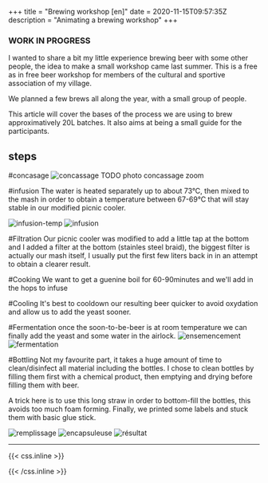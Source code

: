 +++
title = "Brewing workshop [en]"
date = 2020-11-15T09:57:35Z
description = "Animating a brewing workshop"
+++

### WORK IN PROGRESS
I wanted to share a bit my little experience brewing beer with some other people, the idea to make a small workshop came last summer.
This is a free as in free beer workshop for members of the cultural and sportive association of my village. 

We planned a few brews all along the year, with a small group of people.

This article will cover the bases of the process we are using to brew approximatively 20L batches. It also aims at being a small guide for the participants.

## steps

<!--
# ingredients and recipe
 TODO photo malts
TODO photo hops
TODO photo yeast
-->

#concasage
![concassage](/static/img/brew/concassage.jpg)
TODO photo concassage zoom 

#infusion
The water is heated separately up to about 73°C, then mixed to the mash in order to obtain a temperature between 67-69°C that will stay stable in our modified picnic cooler.

![infusion-temp](/static/img/brew/infusion-temp.jpg)
![infusion](/static/img/brew/infusion.jpg)


<!-- ![pause-repas](/static/img/brew/TODO) -->

#Filtration
Our picnic cooler was modified to add a little tap at the bottom and I added a filter at the bottom (stainles steel braid), the biggest filter is actually our mash itself, I usually put the first few liters back in in an attempt to obtain a clearer result.

<!-- ![filtration](/static/img/brew/TODO) -->

#Cooking
We want to get a guenine boil for 60-90minutes and we'll add in the hops to infuse
<!-- ![cuisson](/static/img/brew/TODO) -->

#Cooling
It's best to cooldown our resulting beer quicker to avoid oxydation and allow us to add the yeast sooner.
<!-- ![séchage](/static/img/brew/TODO) -->

#Fermentation
once the soon-to-be-beer is at room temperature we can finally add the yeast and some water in the airlock.
![ensemencement](/static/img/brew/ensemencement.jpg)
![fermentation](/static/img/brew/fermentation.jpg)


#Bottling
Not my favourite part, it takes a huge amount of time to clean/disinfect all material including the bottles.
I chose to clean bottles by filling them first with a chemical product, then emptying and drying before filling them with beer.
<!-- ![séchage](/static/img/brew/TODO) -->

A trick here is to use this long straw in order to bottom-fill the bottles, this avoids too much foam forming.
Finally, we printed some labels and stuck them with basic glue stick.

![remplissage](/static/img/brew/remplissage.jpg)
![encapsuleuse](/static/img/brew/encapsuleuse.jpg)
![résultat](/static/img/brew/etiquette.jpg)

<!--
#Dégustation
FINALLY
 ![dégustation](/static/img/brew/TODO) -->


---

{{< css.inline >}}
<style>
.canon { background: white; width: 100%; height: auto;}
</style>
{{< /css.inline >}}
